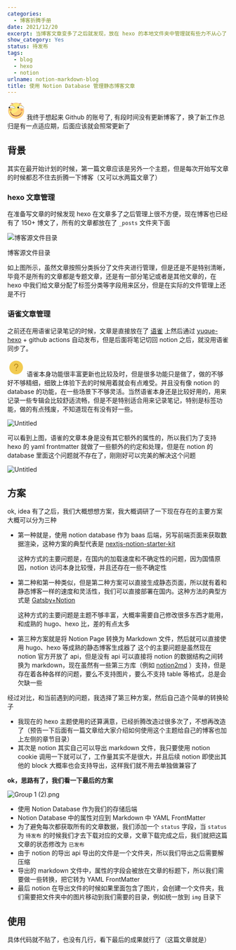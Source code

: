 ```yaml
---
categories:
  - 博客折腾手册
date: 2021/12/20
excerpt: 当博客文章变多了之后就发现，放在 hexo 的本地文件夹中管理就有些力不从心了
show_category: Yes
status: 待发布
tags:
  - blog
  - hexo
  - notion
urlname: notion-markdown-blog
title: 使用 Notion Database 管理静态博客文章
---
```



<aside>
<img src="data:image/svg+xml;utf8,%3Csvg%20class%3D%22icon%22%20style%3D%22width%3A%201em%3Bheight%3A%201em%3Bvertical-align%3A%20middle%3Bfill%3A%20currentColor%3Boverflow%3A%20hidden%3B%22%20viewBox%3D%220%200%201024%201024%22%20version%3D%221.1%22%20xmlns%3D%22http%3A%2F%2Fwww.w3.org%2F2000%2Fsvg%22%3E%3Cpath%20d%3D%22M313.066667%20101.653333c121.493333-61.76%20273.706667-63.573333%20395.413333-1.706666-4.266667%204.906667-12.906667%2014.72-17.173333%2019.626666-113.6-48-245.866667-51.413333-357.76%203.306667-5.12-5.333333-15.36-15.893333-20.48-21.226667z%22%20fill%3D%22%23EFA654%22%20%2F%3E%3Cpath%20d%3D%22M201.92%20128.746667c5.226667-54.4%2080.106667-69.866667%20111.146667-27.093334%205.12%205.333333%2015.36%2015.893333%2020.48%2021.226667-3.84%2015.786667-6.293333%2032.426667-14.933334%2046.506667-18.56%203.306667-16.746667-21.226667-24.64-32-2.986667-7.466667-6.4-14.72-10.24-21.76-23.893333-29.76-56.64%202.773333-81.813333%2013.12z%22%20fill%3D%22%23B25120%22%20%2F%3E%3Cpath%20d%3D%22M333.546667%20122.88c111.893333-54.72%20244.16-51.306667%20357.76-3.306667%204.16%2018.88%207.466667%2037.973333%2010.133333%2057.066667%206.613333-17.28%2012.48-34.88%2019.946667-51.946667%2056.213333%2031.893333%20100.16%2079.146667%20145.173333%20124.373334-83.626667-24.96-186.24-31.36-255.253333%2031.573333-29.226667%2022.186667-36.373333%2070.613333-1.813334%2091.733333%2018.986667%2022.613333%2044.8%201.066667%2066.133334-5.546666-6.293333%2037.653333-48.32%2053.76-62.08%2088.32-54.186667%20100.693333-150.826667%20179.093333-264.64%20198.933333-32.96%206.293333-70.08-1.92-99.413334%2017.706667%2020.906667%2021.226667%2036.693333%2046.4%2053.76%2070.613333-61.013333-38.613333-100.266667-105.92-104.64-177.92l-18.986666-1.706667c-6.186667%2072.533333%2039.146667%20133.12%2080.64%20187.52-42.453333-23.68-82.24-82.453333-135.253334-48.96-42.133333-93.866667-61.546667-204.266667-24.64-303.04%2010.24-11.093333%2024.746667-16.96%2037.76-24.106666%2077.226667-33.28%20172.16-32.96%20245.013334%2011.52%2036.266667%2029.653333%2086.186667-33.066667%2055.04-65.386667-55.893333-89.066667-174.613333-94.826667-268.693334-84.16%2037.973333-37.12%2074.773333-77.12%20124.48-98.773333%207.893333%2010.773333%206.08%2035.306667%2024.64%2032%208.64-14.08%2011.093333-30.72%2014.933334-46.506667M162.24%20405.12c-34.56%205.76-70.933333%2035.84-67.306667%2073.066667%2022.4%2030.293333%2058.133333%2053.546667%2097.173334%2048.853333%2039.68%201.493333%2094.933333-31.253333%2074.88-77.226667-22.08-32.96-65.493333-53.866667-104.746667-44.693333z%22%20fill%3D%22%23FDE977%22%20%2F%3E%3Cpath%20d%3D%22M708.48%2099.946667c32.106667-43.733333%20106.133333-24.64%20113.92%2029.013333-26.666667-10.56-56.96-42.026667-84.8-16.533333-4.053333%203.093333-12.16%209.28-16.213333%2012.266666-7.466667%2017.066667-13.333333%2034.666667-19.946667%2051.946667-2.666667-19.093333-5.973333-38.186667-10.133333-57.066667%204.266667-4.906667%2012.906667-14.72%2017.173333-19.626666z%22%20fill%3D%22%23B25120%22%20%2F%3E%3Cpath%20d%3D%22M150.186667%20240.746667c29.226667-54.72%2082.24-92.586667%20133.546666-125.12%203.84%207.04%207.253333%2014.293333%2010.24%2021.76-49.706667%2021.653333-86.506667%2061.653333-124.48%2098.773333-4.8%201.173333-14.4%203.413333-19.306666%204.586667zM721.386667%20124.693333c4.053333-2.986667%2012.16-9.173333%2016.213333-12.266666%2062.613333%2037.973333%20120.96%2087.573333%20157.973333%20151.573333-5.866667-3.093333-17.813333-9.066667-23.68-12.16-1.386667-0.64-4.053333-2.026667-5.333333-2.773333-45.013333-45.226667-88.96-92.48-145.173333-124.373334z%22%20fill%3D%22%23EFA654%22%20%2F%3E%3Cpath%20d%3D%22M150.186667%20240.746667c4.906667-1.173333%2014.506667-3.413333%2019.306666-4.586667%2094.08-10.666667%20212.8-4.906667%20268.693334%2084.16%2031.146667%2032.32-18.773333%2095.04-55.04%2065.386667-72.853333-44.48-167.786667-44.8-245.013334-11.52-22.826667%203.946667-45.76-0.32-58.986666-20.586667-21.226667-54.186667%2036.586667-84.373333%2071.04-112.853333m44.693333%207.36c-28.373333%205.973333-55.68%2016.426667-80.106667%2032.213333%2030.08%2011.626667%2056.213333%2032.64%2042.666667%2067.626667%2054.186667-7.36%20109.013333-6.186667%20163.413333-4.266667%2037.546667%201.066667%2066.88%2047.36%20104.64%2029.333333%2022.826667-55.786667-37.546667-94.933333-82.56-109.973333-47.786667-12.373333-98.773333-26.133333-148.053333-14.933333zM611.306667%20280.64c69.013333-62.933333%20171.626667-56.533333%20255.253333-31.573333%201.28%200.746667%203.946667%202.133333%205.333333%202.773333%205.866667%203.093333%2017.813333%209.066667%2023.68%2012.16%200.64%200.32%201.813333%201.066667%202.453334%201.493333%2039.146667%2022.293333%2080%2070.08%2048.106666%20115.2l-8.213333%2012.373334c-83.84-26.24-175.573333-70.186667-262.293333-26.24-21.333333%206.613333-47.146667%2028.16-66.133334%205.546666-34.56-21.12-27.413333-69.546667%201.813334-91.733333m105.493333-33.493333c-32%205.333333-62.08%2018.56-89.28%2034.666666%2036.266667%204.586667%2056.64%2024.96%2051.093333%2061.973334%2081.28-12.8%20168.32-13.546667%20238.4%2035.733333%2045.973333-3.733333%2033.173333-66.773333%203.2-84.053333-58.56-39.893333-133.546667-56.32-203.413333-48.32z%22%20fill%3D%22%231F1F1F%22%20%2F%3E%3Cpath%20d%3D%22M194.88%20248.106667c49.28-11.2%20100.266667%202.56%20148.053333%2014.933333%2045.013333%2015.04%20105.386667%2054.186667%2082.56%20109.973333-37.76%2018.026667-67.093333-28.266667-104.64-29.333333-54.4-1.92-109.226667-3.093333-163.413333%204.266667%2013.546667-34.986667-12.586667-56-42.666667-67.626667%2024.426667-15.786667%2051.733333-26.24%2080.106667-32.213333zM716.8%20247.146667c69.866667-8%20144.853333%208.426667%20203.413333%2048.32%2029.973333%2017.28%2042.773333%2080.32-3.2%2084.053333-70.08-49.28-157.12-48.533333-238.4-35.733333%205.546667-37.013333-14.826667-57.386667-51.093333-61.973334%2027.2-16.106667%2057.28-29.333333%2089.28-34.666666z%22%20fill%3D%22%23FFFFFF%22%20%2F%3E%3Cpath%20d%3D%22M866.56%20249.066667z%22%20fill%3D%22%23FDE977%22%20%2F%3E%3Cpath%20d%3D%22M895.573333%20264zM79.146667%20353.6c13.226667%2020.266667%2036.16%2024.533333%2058.986666%2020.586667-13.013333%207.146667-27.52%2013.013333-37.76%2024.106666-36.906667%2098.773333-17.493333%20209.173333%2024.64%20303.04%2078.826667%20180.266667%20298.88%20290.986667%20489.706667%20235.626667%20167.466667-40.853333%20302.826667-187.946667%20330.24-358.186667%2016-61.546667%201.28-124.373333-7.04-185.706666l8.213333-12.373334c76.053333%20196.8-28.48%20437.226667-213.013333%20534.293334-115.946667%2064.426667-260.693333%2072.533333-384.32%2026.026666C190.4%20881.6%2071.573333%20728.106667%2057.28%20559.04c-9.173333-69.44%206.506667-138.24%2021.866667-205.44z%22%20fill%3D%22%23EFA654%22%20%2F%3E%3Cpath%20d%3D%22M675.626667%20366.826667c86.72-43.946667%20178.453333%200%20262.293333%2026.24%208.32%2061.333333%2023.04%20124.16%207.04%20185.706666-27.413333%20170.24-162.773333%20317.333333-330.24%20358.186667-190.826667%2055.36-410.88-55.36-489.706667-235.626667%2053.013333-33.493333%2092.8%2025.28%20135.253334%2048.96%20117.653333%2099.093333%20293.44%20121.066667%20428.693333%2044.906667%2080.746667-42.666667%20143.786667-128.533333%20142.4-222.08-21.12%2045.546667-35.093333%2096.64-72.213333%20132.48C642.453333%20825.386667%20437.333333%20842.88%20303.253333%20742.4c-17.066667-24.213333-32.853333-49.386667-53.76-70.613333%2029.333333-19.626667%2066.453333-11.413333%2099.413334-17.706667%20113.813333-19.84%20210.453333-98.24%20264.64-198.933333%2013.76-34.56%2055.786667-50.666667%2062.08-88.32m140.8%2044.8c-31.36%205.44-67.2%2029.226667-55.36%2065.813333%2025.493333%2057.813333%20127.04%2058.133333%20152.533333%200.106667%2014.293333-54.826667-56.746667-71.68-97.173333-65.92z%22%20fill%3D%22%23FFD174%22%20%2F%3E%3Cpath%20d%3D%22M162.24%20405.12c39.253333-9.173333%2082.666667%2011.733333%20104.746667%2044.693333%2020.053333%2045.973333-35.2%2078.72-74.88%2077.226667-39.04%204.693333-74.773333-18.56-97.173334-48.853333-3.626667-37.226667%2032.746667-67.306667%2067.306667-73.066667z%22%20fill%3D%22%23EFA654%22%20%2F%3E%3Cpath%20d%3D%22M816.426667%20411.626667c40.426667-5.76%20111.466667%2011.093333%2097.173333%2065.92-25.493333%2058.026667-127.04%2057.706667-152.533333-0.106667-11.84-36.586667%2024-60.373333%2055.36-65.813333z%22%20fill%3D%22%23F29556%22%20%2F%3E%3Cpath%20d%3D%22M179.626667%20562.773333l18.986666%201.706667c4.373333%2072%2043.626667%20139.306667%20104.64%20177.92%20134.08%20100.48%20339.2%2082.986667%20455.893334-36.8%2037.12-35.84%2051.093333-86.933333%2072.213333-132.48%201.386667%2093.546667-61.653333%20179.413333-142.4%20222.08-135.253333%2076.16-311.04%2054.186667-428.693333-44.906667-41.493333-54.4-86.826667-114.986667-80.64-187.52z%22%20fill%3D%22%23690302%22%20%2F%3E%3C%2Fsvg%3E" alt="data:image/svg+xml;utf8,%3Csvg%20class%3D%22icon%22%20style%3D%22width%3A%201em%3Bheight%3A%201em%3Bvertical-align%3A%20middle%3Bfill%3A%20currentColor%3Boverflow%3A%20hidden%3B%22%20viewBox%3D%220%200%201024%201024%22%20version%3D%221.1%22%20xmlns%3D%22http%3A%2F%2Fwww.w3.org%2F2000%2Fsvg%22%3E%3Cpath%20d%3D%22M313.066667%20101.653333c121.493333-61.76%20273.706667-63.573333%20395.413333-1.706666-4.266667%204.906667-12.906667%2014.72-17.173333%2019.626666-113.6-48-245.866667-51.413333-357.76%203.306667-5.12-5.333333-15.36-15.893333-20.48-21.226667z%22%20fill%3D%22%23EFA654%22%20%2F%3E%3Cpath%20d%3D%22M201.92%20128.746667c5.226667-54.4%2080.106667-69.866667%20111.146667-27.093334%205.12%205.333333%2015.36%2015.893333%2020.48%2021.226667-3.84%2015.786667-6.293333%2032.426667-14.933334%2046.506667-18.56%203.306667-16.746667-21.226667-24.64-32-2.986667-7.466667-6.4-14.72-10.24-21.76-23.893333-29.76-56.64%202.773333-81.813333%2013.12z%22%20fill%3D%22%23B25120%22%20%2F%3E%3Cpath%20d%3D%22M333.546667%20122.88c111.893333-54.72%20244.16-51.306667%20357.76-3.306667%204.16%2018.88%207.466667%2037.973333%2010.133333%2057.066667%206.613333-17.28%2012.48-34.88%2019.946667-51.946667%2056.213333%2031.893333%20100.16%2079.146667%20145.173333%20124.373334-83.626667-24.96-186.24-31.36-255.253333%2031.573333-29.226667%2022.186667-36.373333%2070.613333-1.813334%2091.733333%2018.986667%2022.613333%2044.8%201.066667%2066.133334-5.546666-6.293333%2037.653333-48.32%2053.76-62.08%2088.32-54.186667%20100.693333-150.826667%20179.093333-264.64%20198.933333-32.96%206.293333-70.08-1.92-99.413334%2017.706667%2020.906667%2021.226667%2036.693333%2046.4%2053.76%2070.613333-61.013333-38.613333-100.266667-105.92-104.64-177.92l-18.986666-1.706667c-6.186667%2072.533333%2039.146667%20133.12%2080.64%20187.52-42.453333-23.68-82.24-82.453333-135.253334-48.96-42.133333-93.866667-61.546667-204.266667-24.64-303.04%2010.24-11.093333%2024.746667-16.96%2037.76-24.106666%2077.226667-33.28%20172.16-32.96%20245.013334%2011.52%2036.266667%2029.653333%2086.186667-33.066667%2055.04-65.386667-55.893333-89.066667-174.613333-94.826667-268.693334-84.16%2037.973333-37.12%2074.773333-77.12%20124.48-98.773333%207.893333%2010.773333%206.08%2035.306667%2024.64%2032%208.64-14.08%2011.093333-30.72%2014.933334-46.506667M162.24%20405.12c-34.56%205.76-70.933333%2035.84-67.306667%2073.066667%2022.4%2030.293333%2058.133333%2053.546667%2097.173334%2048.853333%2039.68%201.493333%2094.933333-31.253333%2074.88-77.226667-22.08-32.96-65.493333-53.866667-104.746667-44.693333z%22%20fill%3D%22%23FDE977%22%20%2F%3E%3Cpath%20d%3D%22M708.48%2099.946667c32.106667-43.733333%20106.133333-24.64%20113.92%2029.013333-26.666667-10.56-56.96-42.026667-84.8-16.533333-4.053333%203.093333-12.16%209.28-16.213333%2012.266666-7.466667%2017.066667-13.333333%2034.666667-19.946667%2051.946667-2.666667-19.093333-5.973333-38.186667-10.133333-57.066667%204.266667-4.906667%2012.906667-14.72%2017.173333-19.626666z%22%20fill%3D%22%23B25120%22%20%2F%3E%3Cpath%20d%3D%22M150.186667%20240.746667c29.226667-54.72%2082.24-92.586667%20133.546666-125.12%203.84%207.04%207.253333%2014.293333%2010.24%2021.76-49.706667%2021.653333-86.506667%2061.653333-124.48%2098.773333-4.8%201.173333-14.4%203.413333-19.306666%204.586667zM721.386667%20124.693333c4.053333-2.986667%2012.16-9.173333%2016.213333-12.266666%2062.613333%2037.973333%20120.96%2087.573333%20157.973333%20151.573333-5.866667-3.093333-17.813333-9.066667-23.68-12.16-1.386667-0.64-4.053333-2.026667-5.333333-2.773333-45.013333-45.226667-88.96-92.48-145.173333-124.373334z%22%20fill%3D%22%23EFA654%22%20%2F%3E%3Cpath%20d%3D%22M150.186667%20240.746667c4.906667-1.173333%2014.506667-3.413333%2019.306666-4.586667%2094.08-10.666667%20212.8-4.906667%20268.693334%2084.16%2031.146667%2032.32-18.773333%2095.04-55.04%2065.386667-72.853333-44.48-167.786667-44.8-245.013334-11.52-22.826667%203.946667-45.76-0.32-58.986666-20.586667-21.226667-54.186667%2036.586667-84.373333%2071.04-112.853333m44.693333%207.36c-28.373333%205.973333-55.68%2016.426667-80.106667%2032.213333%2030.08%2011.626667%2056.213333%2032.64%2042.666667%2067.626667%2054.186667-7.36%20109.013333-6.186667%20163.413333-4.266667%2037.546667%201.066667%2066.88%2047.36%20104.64%2029.333333%2022.826667-55.786667-37.546667-94.933333-82.56-109.973333-47.786667-12.373333-98.773333-26.133333-148.053333-14.933333zM611.306667%20280.64c69.013333-62.933333%20171.626667-56.533333%20255.253333-31.573333%201.28%200.746667%203.946667%202.133333%205.333333%202.773333%205.866667%203.093333%2017.813333%209.066667%2023.68%2012.16%200.64%200.32%201.813333%201.066667%202.453334%201.493333%2039.146667%2022.293333%2080%2070.08%2048.106666%20115.2l-8.213333%2012.373334c-83.84-26.24-175.573333-70.186667-262.293333-26.24-21.333333%206.613333-47.146667%2028.16-66.133334%205.546666-34.56-21.12-27.413333-69.546667%201.813334-91.733333m105.493333-33.493333c-32%205.333333-62.08%2018.56-89.28%2034.666666%2036.266667%204.586667%2056.64%2024.96%2051.093333%2061.973334%2081.28-12.8%20168.32-13.546667%20238.4%2035.733333%2045.973333-3.733333%2033.173333-66.773333%203.2-84.053333-58.56-39.893333-133.546667-56.32-203.413333-48.32z%22%20fill%3D%22%231F1F1F%22%20%2F%3E%3Cpath%20d%3D%22M194.88%20248.106667c49.28-11.2%20100.266667%202.56%20148.053333%2014.933333%2045.013333%2015.04%20105.386667%2054.186667%2082.56%20109.973333-37.76%2018.026667-67.093333-28.266667-104.64-29.333333-54.4-1.92-109.226667-3.093333-163.413333%204.266667%2013.546667-34.986667-12.586667-56-42.666667-67.626667%2024.426667-15.786667%2051.733333-26.24%2080.106667-32.213333zM716.8%20247.146667c69.866667-8%20144.853333%208.426667%20203.413333%2048.32%2029.973333%2017.28%2042.773333%2080.32-3.2%2084.053333-70.08-49.28-157.12-48.533333-238.4-35.733333%205.546667-37.013333-14.826667-57.386667-51.093333-61.973334%2027.2-16.106667%2057.28-29.333333%2089.28-34.666666z%22%20fill%3D%22%23FFFFFF%22%20%2F%3E%3Cpath%20d%3D%22M866.56%20249.066667z%22%20fill%3D%22%23FDE977%22%20%2F%3E%3Cpath%20d%3D%22M895.573333%20264zM79.146667%20353.6c13.226667%2020.266667%2036.16%2024.533333%2058.986666%2020.586667-13.013333%207.146667-27.52%2013.013333-37.76%2024.106666-36.906667%2098.773333-17.493333%20209.173333%2024.64%20303.04%2078.826667%20180.266667%20298.88%20290.986667%20489.706667%20235.626667%20167.466667-40.853333%20302.826667-187.946667%20330.24-358.186667%2016-61.546667%201.28-124.373333-7.04-185.706666l8.213333-12.373334c76.053333%20196.8-28.48%20437.226667-213.013333%20534.293334-115.946667%2064.426667-260.693333%2072.533333-384.32%2026.026666C190.4%20881.6%2071.573333%20728.106667%2057.28%20559.04c-9.173333-69.44%206.506667-138.24%2021.866667-205.44z%22%20fill%3D%22%23EFA654%22%20%2F%3E%3Cpath%20d%3D%22M675.626667%20366.826667c86.72-43.946667%20178.453333%200%20262.293333%2026.24%208.32%2061.333333%2023.04%20124.16%207.04%20185.706666-27.413333%20170.24-162.773333%20317.333333-330.24%20358.186667-190.826667%2055.36-410.88-55.36-489.706667-235.626667%2053.013333-33.493333%2092.8%2025.28%20135.253334%2048.96%20117.653333%2099.093333%20293.44%20121.066667%20428.693333%2044.906667%2080.746667-42.666667%20143.786667-128.533333%20142.4-222.08-21.12%2045.546667-35.093333%2096.64-72.213333%20132.48C642.453333%20825.386667%20437.333333%20842.88%20303.253333%20742.4c-17.066667-24.213333-32.853333-49.386667-53.76-70.613333%2029.333333-19.626667%2066.453333-11.413333%2099.413334-17.706667%20113.813333-19.84%20210.453333-98.24%20264.64-198.933333%2013.76-34.56%2055.786667-50.666667%2062.08-88.32m140.8%2044.8c-31.36%205.44-67.2%2029.226667-55.36%2065.813333%2025.493333%2057.813333%20127.04%2058.133333%20152.533333%200.106667%2014.293333-54.826667-56.746667-71.68-97.173333-65.92z%22%20fill%3D%22%23FFD174%22%20%2F%3E%3Cpath%20d%3D%22M162.24%20405.12c39.253333-9.173333%2082.666667%2011.733333%20104.746667%2044.693333%2020.053333%2045.973333-35.2%2078.72-74.88%2077.226667-39.04%204.693333-74.773333-18.56-97.173334-48.853333-3.626667-37.226667%2032.746667-67.306667%2067.306667-73.066667z%22%20fill%3D%22%23EFA654%22%20%2F%3E%3Cpath%20d%3D%22M816.426667%20411.626667c40.426667-5.76%20111.466667%2011.093333%2097.173333%2065.92-25.493333%2058.026667-127.04%2057.706667-152.533333-0.106667-11.84-36.586667%2024-60.373333%2055.36-65.813333z%22%20fill%3D%22%23F29556%22%20%2F%3E%3Cpath%20d%3D%22M179.626667%20562.773333l18.986666%201.706667c4.373333%2072%2043.626667%20139.306667%20104.64%20177.92%20134.08%20100.48%20339.2%2082.986667%20455.893334-36.8%2037.12-35.84%2051.093333-86.933333%2072.213333-132.48%201.386667%2093.546667-61.653333%20179.413333-142.4%20222.08-135.253333%2076.16-311.04%2054.186667-428.693333-44.906667-41.493333-54.4-86.826667-114.986667-80.64-187.52z%22%20fill%3D%22%23690302%22%20%2F%3E%3C%2Fsvg%3E" width="40px" /> 我终于想起来 Github 的账号了, 有段时间没有更新博客了，换了新工作总归是有一点适应期，后面应该就会照常更新了

</aside>

## 背景

其实在最开始计划的时候，第一篇文章应该是另外一个主题，但是每次开始写文章的时候都忍不住去折腾一下博客（又可以水两篇文章了）

### hexo 文章管理

在准备写文章的时候发现 hexo 在文章多了之后管理上很不方便，现在博客也已经有了 150+ 博文了，所有的文章都放在了 `_posts` 文件夹下面

![博客源文件目录](%E4%BD%BF%E7%94%A8%20Notion%20Database%20%E7%AE%A1%E7%90%86%E9%9D%99%E6%80%81%E5%8D%9A%E5%AE%A2%E6%96%87%E7%AB%A0%201efb366a58a1404cac5bee4439a733a3/Untitled.png)

博客源文件目录

如上图所示，虽然文章按照分类拆分了文件夹进行管理，但是还是不是特别清晰，毕竟不是所有的文章都是专题文章，还是有一部分笔记或者是其他文章的，在 hexo 中我们给文章分配了标签分类等字段用来区分，但是在实际的文件管理上还是不行

### 语雀文章管理

之前还在用语雀记录笔记的时候，文章是直接放在了 [语雀](https://www.yuque.com/mohuishou/blog) 上然后通过 [yuque-hexo](https://github.com/x-cold/yuque-hexo) + github actions 自动发布，但是后面将笔记切回 notion 之后，就没用语雀同步了。

<aside>
<img src="data:image/svg+xml;utf8,%3Csvg%20class%3D%22icon%22%20style%3D%22width%3A%201em%3Bheight%3A%201em%3Bvertical-align%3A%20middle%3Bfill%3A%20currentColor%3Boverflow%3A%20hidden%3B%22%20viewBox%3D%220%200%201024%201024%22%20version%3D%221.1%22%20xmlns%3D%22http%3A%2F%2Fwww.w3.org%2F2000%2Fsvg%22%3E%3Cpath%20d%3D%22M512%20909.061224c-218.906122%200-397.061224-178.155102-397.061224-397.061224s178.155102-397.061224%20397.061224-397.061224%20397.061224%20178.155102%20397.061224%20397.061224-178.155102%20397.061224-397.061224%20397.061224z%22%20fill%3D%22%23F2CB51%22%20%2F%3E%3Cpath%20d%3D%22M520.881633%20587.232653c-11.493878%200-19.853061-9.404082-19.853062-20.37551%200.522449-17.763265%201.567347-30.302041%204.179592-39.183674%202.612245-9.404082%206.791837-17.763265%2012.016327-25.6%204.179592-5.22449%209.926531-9.404082%2017.763265-15.673469%205.22449-3.657143%2011.493878-8.359184%2016.718367-13.061224%2021.942857-19.330612%2030.82449-31.346939%2035.004082-38.661225%205.22449-8.881633%207.314286-18.808163%207.314286-29.779592%200-18.808163-7.314286-34.481633-21.942857-48.065306-15.15102-14.106122-35.526531-20.897959-62.693878-20.897959-26.122449%200-39.183673%206.791837-52.767347%2019.330612-14.628571%2013.061224-22.987755%2031.346939-26.122449%2056.946939-1.567347%2010.971429-10.971429%2018.808163-21.942857%2017.240816-10.971429-1.567347-18.808163-10.971429-17.240816-21.942857%204.179592-35.004082%2017.763265-62.693878%2039.706122-82.02449%2023.510204-20.897959%2046.497959-29.257143%2079.412245-29.257143%2036.571429%200%2066.873469%2010.44898%2089.338776%2031.346939%2022.987755%2020.897959%2035.004082%2047.020408%2035.004081%2077.322449%200%2017.763265-4.179592%2033.959184-12.538775%2049.110204-7.836735%2014.106122-21.942857%2030.302041-43.363266%2049.110204-6.791837%206.269388-14.106122%2010.971429-19.853061%2015.151021-3.134694%202.612245-7.836735%205.746939-9.404081%207.314285-2.612245%203.657143-4.179592%207.314286-5.22449%2012.016327-1.044898%203.134694-2.089796%2010.971429-2.612245%2029.779592-1.044898%2010.971429-9.926531%2019.853061-20.897959%2019.853061z%22%20fill%3D%22%23AF8015%22%20%2F%3E%3Cpath%20d%3D%22M520.359184%20677.093878m-29.779592%200a29.779592%2029.779592%200%201%200%2059.559184%200%2029.779592%2029.779592%200%201%200-59.559184%200Z%22%20fill%3D%22%23AF8015%22%20%2F%3E%3C%2Fsvg%3E" alt="data:image/svg+xml;utf8,%3Csvg%20class%3D%22icon%22%20style%3D%22width%3A%201em%3Bheight%3A%201em%3Bvertical-align%3A%20middle%3Bfill%3A%20currentColor%3Boverflow%3A%20hidden%3B%22%20viewBox%3D%220%200%201024%201024%22%20version%3D%221.1%22%20xmlns%3D%22http%3A%2F%2Fwww.w3.org%2F2000%2Fsvg%22%3E%3Cpath%20d%3D%22M512%20909.061224c-218.906122%200-397.061224-178.155102-397.061224-397.061224s178.155102-397.061224%20397.061224-397.061224%20397.061224%20178.155102%20397.061224%20397.061224-178.155102%20397.061224-397.061224%20397.061224z%22%20fill%3D%22%23F2CB51%22%20%2F%3E%3Cpath%20d%3D%22M520.881633%20587.232653c-11.493878%200-19.853061-9.404082-19.853062-20.37551%200.522449-17.763265%201.567347-30.302041%204.179592-39.183674%202.612245-9.404082%206.791837-17.763265%2012.016327-25.6%204.179592-5.22449%209.926531-9.404082%2017.763265-15.673469%205.22449-3.657143%2011.493878-8.359184%2016.718367-13.061224%2021.942857-19.330612%2030.82449-31.346939%2035.004082-38.661225%205.22449-8.881633%207.314286-18.808163%207.314286-29.779592%200-18.808163-7.314286-34.481633-21.942857-48.065306-15.15102-14.106122-35.526531-20.897959-62.693878-20.897959-26.122449%200-39.183673%206.791837-52.767347%2019.330612-14.628571%2013.061224-22.987755%2031.346939-26.122449%2056.946939-1.567347%2010.971429-10.971429%2018.808163-21.942857%2017.240816-10.971429-1.567347-18.808163-10.971429-17.240816-21.942857%204.179592-35.004082%2017.763265-62.693878%2039.706122-82.02449%2023.510204-20.897959%2046.497959-29.257143%2079.412245-29.257143%2036.571429%200%2066.873469%2010.44898%2089.338776%2031.346939%2022.987755%2020.897959%2035.004082%2047.020408%2035.004081%2077.322449%200%2017.763265-4.179592%2033.959184-12.538775%2049.110204-7.836735%2014.106122-21.942857%2030.302041-43.363266%2049.110204-6.791837%206.269388-14.106122%2010.971429-19.853061%2015.151021-3.134694%202.612245-7.836735%205.746939-9.404081%207.314285-2.612245%203.657143-4.179592%207.314286-5.22449%2012.016327-1.044898%203.134694-2.089796%2010.971429-2.612245%2029.779592-1.044898%2010.971429-9.926531%2019.853061-20.897959%2019.853061z%22%20fill%3D%22%23AF8015%22%20%2F%3E%3Cpath%20d%3D%22M520.359184%20677.093878m-29.779592%200a29.779592%2029.779592%200%201%200%2059.559184%200%2029.779592%2029.779592%200%201%200-59.559184%200Z%22%20fill%3D%22%23AF8015%22%20%2F%3E%3C%2Fsvg%3E" width="40px" /> 语雀本身功能很丰富更新也比较及时，但是很多功能只是做了，做的不够好不够精细，细致上体验下去的时候用着就会有点难受。并且没有像 notion 的 database 的功能，在一些场景下不够灵活。当然语雀本身还是比较好用的，用来记录一些专辑会比较舒适流畅，但是不是特别适合用来记录笔记，特别是标签功能，做的有点残废，不知道现在有没有好一些。

</aside>

![Untitled](%E4%BD%BF%E7%94%A8%20Notion%20Database%20%E7%AE%A1%E7%90%86%E9%9D%99%E6%80%81%E5%8D%9A%E5%AE%A2%E6%96%87%E7%AB%A0%201efb366a58a1404cac5bee4439a733a3/Untitled%201.png)

可以看到上图，语雀的文章本身是没有其它额外的属性的，所以我们为了支持 hexo 的 yaml frontmatter 就做了一些额外的约定和处理，但是在 notion 的 database 里面这个问题就不存在了，刚刚好可以完美的解决这个问题

![Untitled](%E4%BD%BF%E7%94%A8%20Notion%20Database%20%E7%AE%A1%E7%90%86%E9%9D%99%E6%80%81%E5%8D%9A%E5%AE%A2%E6%96%87%E7%AB%A0%201efb366a58a1404cac5bee4439a733a3/Untitled%202.png)

## 方案

ok, idea 有了之后，我们大概想想方案，我大概调研了一下现在存在的主要方案大概可以分为三种

- 第一种就是，使用 notion database 作为 baas 后端，另写前端页面来获取数据渲染，这种方案的典型代表是 [nextjs-notion-starter-kit](https://github.com/transitive-bullshit/nextjs-notion-starter-kit)
    
    这种方式的主要问题是，在国内的加载速度和不确定性的问题，因为国情原因，notion 访问本身比较慢，并且还存在一些不确定性
    
- 第二种和第一种类似，但是第二种方案可以直接生成静态页面，所以就有着和静态博客一样的速度和灵活性，我们可以直接部署在国内。这种方法的典型方式是 [Gatsby+Notion](https://www.gatsbyjs.com/plugins/gatsby-source-notion-api/)
    
    这种方式的主要问题是主题不够丰富，大概率需要自己修改很多东西才能用，和成熟的 hugo、hexo 比，差的有点太多
    
- 第三种方案就是将 Notion Page 转换为 Markdown 文件，然后就可以直接使用 hugo、hexo 等成熟的静态博客生成器了
这个的主要问题是虽然现在 notion 官方开放了 api，但是没有 api 可以直接将 notion 的数据结构之间转换为 markdown，现在虽然有一些第三方库（例如 [notion2md](https://github.com/echo724/notion2md) ）支持，但是存在着各种各样的问题，要么不支持图片，要么不支持 table 等格式，总是会欠缺一些

经过对比，和当前遇到的问题，我选择了第三种方案，然后自己造个简单的转换轮子

- 我现在的 hexo 主题使用的还算满意，已经折腾改造过很多次了，不想再改造了（预告一下后面有一篇文章给大家介绍如何使用这个主题给自己的博客也加上左侧的章节目录）
- 其次是 notion 其实自己可以导出 markdown 文件，我只要使用 notion cookie 调用一下就可以了，工作量其实不是很大，并且后续 notion 即使出其他的 block 大概率也会支持导出，这样我们就不用去单独做兼容了

**ok，思路有了，我们看一下最后的方案**

![Group 1 (2).png](%E4%BD%BF%E7%94%A8%20Notion%20Database%20%E7%AE%A1%E7%90%86%E9%9D%99%E6%80%81%E5%8D%9A%E5%AE%A2%E6%96%87%E7%AB%A0%201efb366a58a1404cac5bee4439a733a3/Group_1_(2).png)

- 使用 Notion Database 作为我们的存储后端
- Notion Database 中的属性对应到 Markdown 中 YAML FrontMatter
- 为了避免每次都获取所有的文章数据，我们添加一个 `status` 字段，当 `status` 为 `待发布` 的时候我们才去下载对应的文章，文章下载完成之后，我们就把这篇文章的状态修改为 `已发布`
- 由于 notion 的导出 api 导出的文件是一个文件夹，所以我们导出之后需要解压缩
- 导出的 markdown 文件中，属性的字段会被放在文章的标题下，所以我们需要做一些转换，把它转为 YAML FrontMatter
- 最后 notion 在导出文件的时候如果里面包含了图片，会创建一个文件夹，我们需要把文件夹中的图片移动到我们需要的目录，例如统一放到 `img` 目录下

## 使用

具体代码就不贴了，也没有几行，看下最后的成果就行了（这篇文章就是）

```protobuf

```